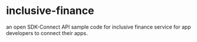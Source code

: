 # inclusive-finance
an open SDK-Connect API sample code for  inclusive finance service for app developers to connect their apps.
